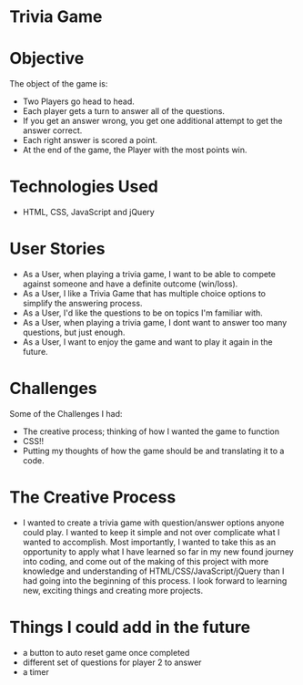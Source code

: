 # Trivia Game

# Objective 

The object of the game is:

 - Two Players go head to head.
 - Each player gets a turn to answer all of the questions.
 - If you get an answer wrong, you get one additional attempt to get the answer correct.
 - Each right answer is scored a point. 
 - At the end of the game, the Player with the most points win.

# Technologies Used

- HTML, CSS, JavaScript and jQuery

# User Stories

- As a User, when playing a trivia game, I want to be able to compete against someone and have a definite outcome (win/loss).
- As a User, I like a Trivia Game that has multiple choice options to simplify the answering process.
- As a User, I'd like the questions to be on topics I'm familiar with.
- As a User, when playing a trivia game, I dont want to answer too many questions, but just enough.
- As a User, I want to enjoy the game and want to play it again in the future.  

# Challenges

Some of the Challenges I had:

- The creative process; thinking of how I wanted the game to function
- CSS!! 
- Putting my thoughts of how the game should be and translating it to a code. 
 

# The Creative Process 

- I wanted to create a trivia game with question/answer options anyone could play.  I wanted to keep it simple and not over complicate what I wanted to accomplish. Most importantly, I wanted to take this as an opportunity to apply what I have learned so far in my new found journey into coding, and come out of the making of this project with more knowledge and understanding of HTML/CSS/JavaScript/jQuery than I had going into the beginning of this process.  I look forward to learning new, exciting things and creating more projects. 


# Things I could add in the future 

- a button to auto reset game once completed
- different set of questions for player 2 to answer
- a timer 



